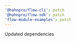 ```yaml
---
'@hahnpro/flow-cli': patch
'@hahnpro/flow-sdk': patch
'flow-module-examples': patch
---
```


Updated dependencies
